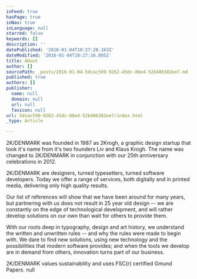 ```yaml
---
inFeed: true
hasPage: true
inNav: true
inLanguage: null
starred: false
keywords: []
description: ''
datePublished: '2016-01-04T10:27:20.163Z'
dateModified: '2016-01-04T10:27:16.805Z'
title: About
author: []
sourcePath: _posts/2016-01-04-5dcac599-9262-45dc-86e4-52b406382ee7.md
published: true
authors: []
publisher:
  name: null
  domain: null
  url: null
  favicon: null
url: 5dcac599-9262-45dc-86e4-52b406382ee7/index.html
_type: Article

---
```

2K/DENMARK was founded in 1987 as 2Krogh, a graphic design startup that took it's name from it's two founders Liv and Klaus Krogh. The name was changed to 2K/DENMARK in conjunction with our 25th anniversary celebrations in 2012\. 

2K/DENMARK are designers, turned typesetters, turned software developers. Today we offer a range of services, both digitally and in printed media, delivering only high quality results.

Our list of references will show that we have been around for many years, but partnering with us does not result in 25 year old design -- we are constantly on the edge of technological development, and will rather develop solutions on our own than wait for others to provide them.

With our roots deep in typography, design and art history, we understand the written and unwritten rules -- and why the rules were made to begin with. We dare to find new solutions, using new technology and the possibilities that modern software provides; and when the tools we develop are in demand from others, innovation turns part of our business.

2K/DENMARK values sustainability and uses FSC(r) certified Gmund Papers.
null